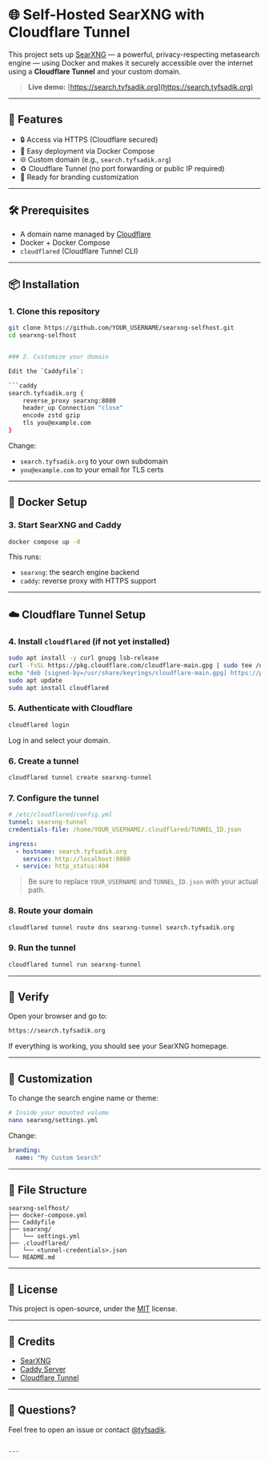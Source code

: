 # 🌐 Self-Hosted SearXNG with Cloudflare Tunnel

This project sets up [SearXNG](https://github.com/searxng/searxng) — a powerful, privacy-respecting metasearch engine — using Docker and makes it securely accessible over the internet using a **Cloudflare Tunnel** and your custom domain.

> **Live demo:** [https://search.tyfsadik.org](https://search.tyfsadik.org)

---

## 🚀 Features

- 🔒 Access via HTTPS (Cloudflare secured)
- 🧩 Easy deployment via Docker Compose
- 🌐 Custom domain (e.g., `search.tyfsadik.org`)
- ♻️ Cloudflare Tunnel (no port forwarding or public IP required)
- 🎨 Ready for branding customization

---

## 🛠️ Prerequisites

- A domain name managed by [Cloudflare](https://cloudflare.com)
- Docker + Docker Compose
- `cloudflared` (Cloudflare Tunnel CLI)

---

## 📦 Installation

### 1. Clone this repository

```bash
git clone https://github.com/YOUR_USERNAME/searxng-selfhost.git
cd searxng-selfhost


### 2. Customize your domain

Edit the `Caddyfile`:

```caddy
search.tyfsadik.org {
    reverse_proxy searxng:8080
    header_up Connection "close"
    encode zstd gzip
    tls you@example.com
}
```

Change:

* `search.tyfsadik.org` to your own subdomain
* `you@example.com` to your email for TLS certs

---

## 🐳 Docker Setup

### 3. Start SearXNG and Caddy

```bash
docker compose up -d
```

This runs:

* `searxng`: the search engine backend
* `caddy`: reverse proxy with HTTPS support

---

## ☁️ Cloudflare Tunnel Setup

### 4. Install `cloudflared` (if not yet installed)

```bash
sudo apt install -y curl gnupg lsb-release
curl -fsSL https://pkg.cloudflare.com/cloudflare-main.gpg | sudo tee /usr/share/keyrings/cloudflare-main.gpg > /dev/null
echo "deb [signed-by=/usr/share/keyrings/cloudflare-main.gpg] https://pkg.cloudflare.com/cloudflared $(lsb_release -cs) main" | sudo tee /etc/apt/sources.list.d/cloudflared.list
sudo apt update
sudo apt install cloudflared
```

### 5. Authenticate with Cloudflare

```bash
cloudflared login
```

Log in and select your domain.

### 6. Create a tunnel

```bash
cloudflared tunnel create searxng-tunnel
```

### 7. Configure the tunnel

```yaml
# /etc/cloudflared/config.yml
tunnel: searxng-tunnel
credentials-file: /home/YOUR_USERNAME/.cloudflared/TUNNEL_ID.json

ingress:
  - hostname: search.tyfsadik.org
    service: http://localhost:8080
  - service: http_status:404
```

> Be sure to replace `YOUR_USERNAME` and `TUNNEL_ID.json` with your actual path.

### 8. Route your domain

```bash
cloudflared tunnel route dns searxng-tunnel search.tyfsadik.org
```

### 9. Run the tunnel

```bash
cloudflared tunnel run searxng-tunnel
```

---

## 🧪 Verify

Open your browser and go to:

```txt
https://search.tyfsadik.org
```

If everything is working, you should see your SearXNG homepage.

---

## 🎨 Customization

To change the search engine name or theme:

```bash
# Inside your mounted volume
nano searxng/settings.yml
```

Change:

```yaml
branding:
  name: "My Custom Search"
```

---

## 📂 File Structure

```
searxng-selfhost/
├── docker-compose.yml
├── Caddyfile
├── searxng/
│   └── settings.yml
├── .cloudflared/
│   └── <tunnel-credentials>.json
└── README.md
```

---

## 📜 License

This project is open-source, under the [MIT](https://en.wikipedia.org/wiki/MIT_License) license.

---

## 🤝 Credits

* [SearXNG](https://github.com/searxng/searxng)
* [Caddy Server](https://caddyserver.com)
* [Cloudflare Tunnel](https://developers.cloudflare.com/cloudflare-one/connections/connect-apps/)

---

## 💬 Questions?

Feel free to open an issue or contact [@tyfsadik](https://github.com/tyfsadik).

```

---


```
